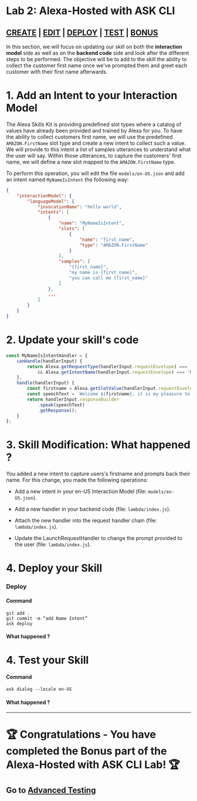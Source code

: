 # Lab 2: Alexa-Hosted with ASK CLI

## [CREATE](./01-create.md) | [EDIT](./02-edit.md) | [DEPLOY](./03-deploy.md) | [TEST](./04-test-simulate.md) | **[BONUS](./05-bonus.md)**

In this section, we will focus on updating our skill on both the **interaction model** side as well as on the **backend code** side and look after the different steps to be performed. The objective will be to add to the skill the ability to collect the customer first name once we've prompted them and greet each customer with their first name afterwards.

# 1. Add an Intent to your Interaction Model

The Alexa Skills Kit is providing predefined slot types where a catalog of values have already been provided and trained by Alexa for you. To have the ability to collect customers first name, we will use the predefined `AMAZON.FirstName` slot type and create a new intent to collect such a value. We will provide to this intent a list of samples utterances to understand what the user will say. Within those utterances, to capture the customers' first name, we will define a new slot mapped to the `AMAZON.FirstName` type.

To perform this operation, you will edit the file `models/en-US.json` and add an intent named `MyNameIsIntent` the following way:

```json
{
    "interactionModel": {
        "languageModel": {
            "invocationName": "hello world",
            "intents": [
                {
                    "name": "MyNameIsIntent", 
                    "slots": [
                        {
                            "name": "first_name",
                            "type": "AMAZON.FirstName" 
                        }
                    ],
                    "samples": [
                        "{first_name}",
                        "my name is {first_name}", 
                        "you can call me {first_name}"
                    ]
                },
                ...
            ]
        }
    }
}
```

# 2. Update your skill's code


```javascript
const MyNameIsIntentHandler = { 
    canHandle(handlerInput) {
        return Alexa.getRequestType(handlerInput.requestEnvelope) === 'IntentRequest'
            && Alexa.getIntentName(handlerInput.requestEnvelope) === 'MyNameIsIntent';
    }, 
    handle(handlerInput) {
        const firstname = Alexa.getSlotValue(handlerInput.requestEnvelope, "first_name"); 
        const speechText = `Welcome ${firstname}, it is my pleasure to meet you!`;
        return handlerInput.responseBuilder
            .speak(speechText)
            .getResponse();
    } 
};
```


# 3. Skill Modification: What happened ?

You added a new intent to capture users's firstname and prompts back their name.
For this change, you made the following operations:

* Add a new intent in your en-US Interaction Model (file: `models/en-US.json`).

* Add a new handler in your backend code (file: `lambda/index.js`).

* Attach the new handler into the request handler chain (file: `lambda/index.js`).

* Update the LaunchRequestHandler to change the prompt provided to the user (file: `lambda/index.js`).

# 4. Deploy your Skill

### Deploy

#### Command

```
git add .
git commit -m “add Name Intent”
ask deploy
```

#### What happened ?

# 4. Test your Skill

#### Command

```
ask dialog --locale en-US
```

#### What happened ?

---

# 🏆 Congratulations - You have completed the Bonus part of the Alexa-Hosted with ASK CLI Lab! 🏆

## Go to [Advanced Testing](../04-lab/README.md)